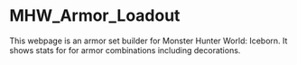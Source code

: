 # MHW_Armor_Loadout
This webpage is an armor set builder for Monster Hunter World: Iceborn.  It shows stats for for armor combinations including decorations.
